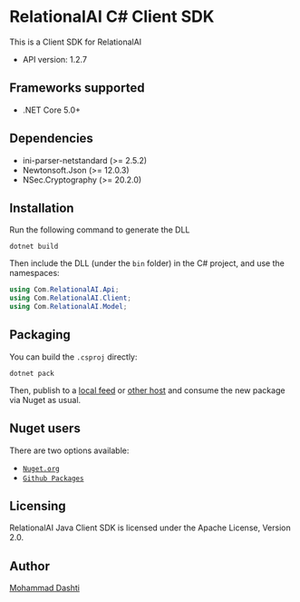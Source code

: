 # RelationalAI C# Client SDK

This is a Client SDK for RelationalAI

- API version: 1.2.7

## Frameworks supported


- .NET Core 5.0+

## Dependencies

- ini-parser-netstandard (>= 2.5.2)
- Newtonsoft.Json (>= 12.0.3)
- NSec.Cryptography (>= 20.2.0)

## Installation

Run the following command to generate the DLL

```shell
dotnet build
```

Then include the DLL (under the `bin` folder) in the C# project, and use the namespaces:

```csharp
using Com.RelationalAI.Api;
using Com.RelationalAI.Client;
using Com.RelationalAI.Model;

```

## Packaging

You can build the `.csproj` directly:

```
dotnet pack
```

Then, publish to a [local feed](https://docs.microsoft.com/en-us/nuget/hosting-packages/local-feeds) or [other host](https://docs.microsoft.com/en-us/nuget/hosting-packages/overview) and consume the new package via Nuget as usual.


## Nuget users

There are two options available:

- [`Nuget.org`](https://www.nuget.org/packages/RelationalAI/)
- [`Github Packages`](https://github.com/RelationalAI-oss/RelationalAICSharpClient/packages/420662)

## Licensing

RelationalAI Java Client SDK is licensed under the Apache License, Version 2.0.

## Author

[Mohammad Dashti](mailto:mohammad.dashti[at]relational[dot]ai)
